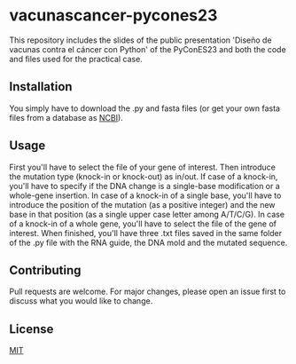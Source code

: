 # vacunascancer-pycones23
This repository includes the slides of the public presentation 'Diseño de vacunas contra el cáncer con Python' of the PyConES23 and both the code and files used for the practical case.

## Installation
You simply have to download the .py and fasta files (or get your own fasta files from a database as [NCBI](https://www.ncbi.nlm.nih.gov/)).

## Usage
First you'll have to select the file of your gene of interest. Then introduce the mutation type (knock-in or knock-out) as in/out. If case of a knock-in, you'll have to specify if the DNA change is a single-base modification or a whole-gene insertion. In case of a knock-in of a single base, you'll have to introduce the position of the mutation (as a positive integer) and the new base in that position (as a single upper case letter among A/T/C/G). In case of a knock-in of a whole gene, you'll have to select the file of the gene of interest. When finished, you'll have three .txt files saved in the same folder of the .py file with the RNA guide, the DNA mold and the mutated sequence.

## Contributing
Pull requests are welcome. For major changes, please open an issue first to discuss what you would like to change.

## License
[MIT](https://choosealicense.com/licenses/mit/)
